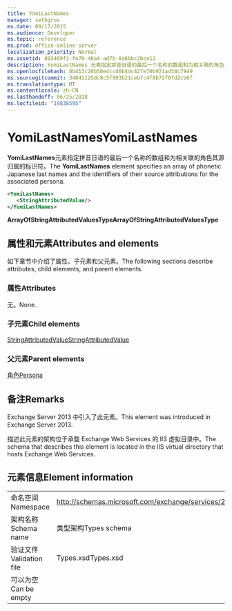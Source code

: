 ```yaml
---
title: YomiLastNames
manager: sethgros
ms.date: 09/17/2015
ms.audience: Developer
ms.topic: reference
ms.prod: office-online-server
localization_priority: Normal
ms.assetid: 893409f1-fe76-40a4-ad7b-8a6bbc2bce12
description: YomiLastNames 元素指定拼音日语的最后一个名称的数组和为相关联的角色其源归属的标识符。
ms.openlocfilehash: 8b413c20b50e4ccd6b4dc427e70b921ad34c7949
ms.sourcegitcommit: 34041125dc8c5f993b21cebfc4f8b72f0fd2cb6f
ms.translationtype: MT
ms.contentlocale: zh-CN
ms.lasthandoff: 06/25/2018
ms.locfileid: "19838595"
---
```

# <a name="yomilastnames"></a><span data-ttu-id="9a040-103">YomiLastNames</span><span class="sxs-lookup"><span data-stu-id="9a040-103">YomiLastNames</span></span>

<span data-ttu-id="9a040-104">**YomiLastNames**元素指定拼音日语的最后一个名称的数组和为相关联的角色其源归属的标识符。</span><span class="sxs-lookup"><span data-stu-id="9a040-104">The **YomiLastNames** element specifies an array of phonetic Japanese last names and the identifiers of their source attributions for the associated persona.</span></span> 
  
```XML
<YomiLastNames>
   <StringAttributedValue/>
</YomiLastNames>
```

 <span data-ttu-id="9a040-105">**ArrayOfStringAttributedValuesType**</span><span class="sxs-lookup"><span data-stu-id="9a040-105">**ArrayOfStringAttributedValuesType**</span></span>
## <a name="attributes-and-elements"></a><span data-ttu-id="9a040-106">属性和元素</span><span class="sxs-lookup"><span data-stu-id="9a040-106">Attributes and elements</span></span>

<span data-ttu-id="9a040-107">如下章节中介绍了属性、子元素和父元素。</span><span class="sxs-lookup"><span data-stu-id="9a040-107">The following sections describe attributes, child elements, and parent elements.</span></span>
  
### <a name="attributes"></a><span data-ttu-id="9a040-108">属性</span><span class="sxs-lookup"><span data-stu-id="9a040-108">Attributes</span></span>

<span data-ttu-id="9a040-109">无。</span><span class="sxs-lookup"><span data-stu-id="9a040-109">None.</span></span>
  
### <a name="child-elements"></a><span data-ttu-id="9a040-110">子元素</span><span class="sxs-lookup"><span data-stu-id="9a040-110">Child elements</span></span>

[<span data-ttu-id="9a040-111">StringAttributedValue</span><span class="sxs-lookup"><span data-stu-id="9a040-111">StringAttributedValue</span></span>](stringattributedvalue.md)
  
### <a name="parent-elements"></a><span data-ttu-id="9a040-112">父元素</span><span class="sxs-lookup"><span data-stu-id="9a040-112">Parent elements</span></span>

[<span data-ttu-id="9a040-113">角色</span><span class="sxs-lookup"><span data-stu-id="9a040-113">Persona</span></span>](persona.md)
  
## <a name="remarks"></a><span data-ttu-id="9a040-114">备注</span><span class="sxs-lookup"><span data-stu-id="9a040-114">Remarks</span></span>

<span data-ttu-id="9a040-115">Exchange Server 2013 中引入了此元素。</span><span class="sxs-lookup"><span data-stu-id="9a040-115">This element was introduced in Exchange Server 2013.</span></span>
  
<span data-ttu-id="9a040-116">描述此元素的架构位于承载 Exchange Web Services 的 IIS 虚拟目录中。</span><span class="sxs-lookup"><span data-stu-id="9a040-116">The schema that describes this element is located in the IIS virtual directory that hosts Exchange Web Services.</span></span>
  
## <a name="element-information"></a><span data-ttu-id="9a040-117">元素信息</span><span class="sxs-lookup"><span data-stu-id="9a040-117">Element information</span></span>

|||
|:-----|:-----|
|<span data-ttu-id="9a040-118">命名空间</span><span class="sxs-lookup"><span data-stu-id="9a040-118">Namespace</span></span>  <br/> |http://schemas.microsoft.com/exchange/services/2006/types  <br/> |
|<span data-ttu-id="9a040-119">架构名称</span><span class="sxs-lookup"><span data-stu-id="9a040-119">Schema name</span></span>  <br/> |<span data-ttu-id="9a040-120">类型架构</span><span class="sxs-lookup"><span data-stu-id="9a040-120">Types schema</span></span>  <br/> |
|<span data-ttu-id="9a040-121">验证文件</span><span class="sxs-lookup"><span data-stu-id="9a040-121">Validation file</span></span>  <br/> |<span data-ttu-id="9a040-122">Types.xsd</span><span class="sxs-lookup"><span data-stu-id="9a040-122">Types.xsd</span></span>  <br/> |
|<span data-ttu-id="9a040-123">可以为空</span><span class="sxs-lookup"><span data-stu-id="9a040-123">Can be empty</span></span>  <br/> ||
   

